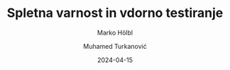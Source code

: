 ---
date: "2024-04-15" 
version: "0.1.0"
lastUpdate: "2024-04-15 10:05:00"
layout: "course"
id: "SVVT"
permalink: "SVVT"
author:
- "Marko Hölbl"
- "Muhamed Turkanović"
contact: "muhamed.turkanovic@um.si"
notifyData:
  - notifyEmail: "muhamed.turkanovic@um.si"
    notify: true
title: "Spletna varnost in vdorno testiranje"
image: "https://unsplash.com/photos/closeup-photo-of-eyeglasses-w7ZyuGYNpRQ"
type: "Krajše izobraževanje"
field:
- "KLASIUS-P-16 (0610)"
keywords:
- "spletna varnost"
- "vdorno testiranje"
- "penetracijsko testiranje"
- "OWASP"
- "hekanje"
- "pen test"
intended:
- "zaposleni"
- "študenti"
difficulty: "Začetni nivo"
requisite: ""
description: |
    Cilj izobraževanja je udeležencem predstaviti elemente spletne varnosti - to so različni načini zagotavljanja varnosti in napadov, ki nas spremljajo v spletnih okoljih. Ti vključujejo varnostne protokole, pogoste napade in ranljivosti (OWASP) ter preventivne metode. Drugi del se osredotoča na etično hekanje in vdorno/penetracijsko testiranja. Vdorno testiranje je simuliran napad na sistem, za namen iskanja kibernetskih ranljivosti prisotnih v sistemu. Cilj je podrobno predstaviti svet etičnega hekanja, metodologije in tehnike penetracijskega testiranja ter njihovo uporabnost za organizacije.
state: "1. pilotna izvedba"
execution: "Sinhrona"
ects: "2"
implementation: |
    Predavanja: 16 ur
    Vaje: 4 ur
    Samostojno delo: 40 ur
cType: "0"
---